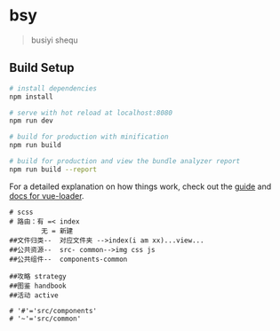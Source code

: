 # bsy

> busiyi shequ

## Build Setup

``` bash
# install dependencies
npm install

# serve with hot reload at localhost:8080
npm run dev

# build for production with minification
npm run build

# build for production and view the bundle analyzer report
npm run build --report
```

For a detailed explanation on how things work, check out the [guide](http://vuejs-templates.github.io/webpack/) and [docs for vue-loader](http://vuejs.github.io/vue-loader).

```
# scss
# 路由：有 =< index
		无 = 新建
##文件归类--  对应文件夹 -->index(i am xx)...view...
##公共资源--  src- common-->img css js
##公共组件--  components-common

##攻略 strategy
##图鉴 handbook
##活动 active

# '#'='src/components'
# '~'='src/common'
```
